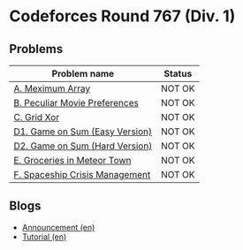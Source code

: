 # Codeforces Round 767 (Div. 1)

## Problems

|Problem name|Status|
|------------|---------|
| [A. Meximum Array](problems/A._Meximum_Array.md)|NOT OK|
| [B. Peculiar Movie Preferences](problems/B._Peculiar_Movie_Preferences.md)|NOT OK|
| [C. Grid Xor](problems/C._Grid_Xor.md)|NOT OK|
| [D1. Game on Sum (Easy Version)](problems/D1._Game_on_Sum_(Easy_Version).md)|NOT OK|
| [D2. Game on Sum (Hard Version)](problems/D2._Game_on_Sum_(Hard_Version).md)|NOT OK|
| [E. Groceries in Meteor Town](problems/E._Groceries_in_Meteor_Town.md)|NOT OK|
| [F. Spaceship Crisis Management](problems/F._Spaceship_Crisis_Management.md)|NOT OK|
## Blogs

- [Announcement (en)](blogs/Announcement_(en).md)
- [Tutorial (en)](blogs/Tutorial_(en).md)
